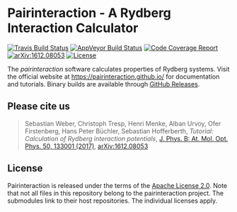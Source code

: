# Pairinteraction - A Rydberg Interaction Calculator

[![Travis Build Status][travis-svg]][travis-link]
[![AppVeyor Build Status][appveyor-svg]][appveyor-link]
[![Code Coverage Report][codecov-svg]][codecov-link]
[![arXiv:1612.08053][arXiv-svg]][arXiv-link]
[![License][license-svg]][license-link]
   
The *pairinteraction* software calculates properties of Rydberg systems. Visit the official website at https://pairinteraction.github.io/ for documentation and tutorials. Binary builds are available through [GitHub Releases](https://github.com/pairinteraction/pairinteraction/releases).

## Please cite us

> Sebastian Weber, Christoph Tresp, Henri Menke, Alban Urvoy, Ofer Firstenberg, Hans Peter Büchler, Sebastian Hofferberth, *Tutorial: Calculation of Rydberg interaction potentials*, [J. Phys. B: At. Mol. Opt. Phys. 50, 133001 (2017)][journal-link], [arXiv:1612.08053][arXiv-link]

## License

Pairinteraction is released under the terms of the [Apache License 2.0][license-link]. Note that not all files in this repository belong to the pairinteraction project.  The submodules link to their host repositories.  The individual licenses apply.

[travis-svg]: https://travis-ci.org/pairinteraction/pairinteraction.svg?branch=master
[travis-link]: https://travis-ci.org/pairinteraction/pairinteraction
[appveyor-svg]: https://ci.appveyor.com/api/projects/status/t5l4unwt210gq3al/branch/master?svg=true
[appveyor-link]: https://ci.appveyor.com/project/pairinteraction/pairinteraction/branch/master
[codecov-svg]: https://codecov.io/gh/pairinteraction/pairinteraction/branch/master/graph/badge.svg
[codecov-link]: https://codecov.io/gh/pairinteraction/pairinteraction
[arXiv-svg]: doc/sphinx/images/arXiv-badge.svg
[arXiv-link]: https://arxiv.org/abs/1612.08053
[license-svg]: doc/sphinx/images/license-badge.svg
[license-link]: https://opensource.org/licenses/Apache-2.0
[journal-link]: https://doi.org/10.1088/1361-6455/aa743a
